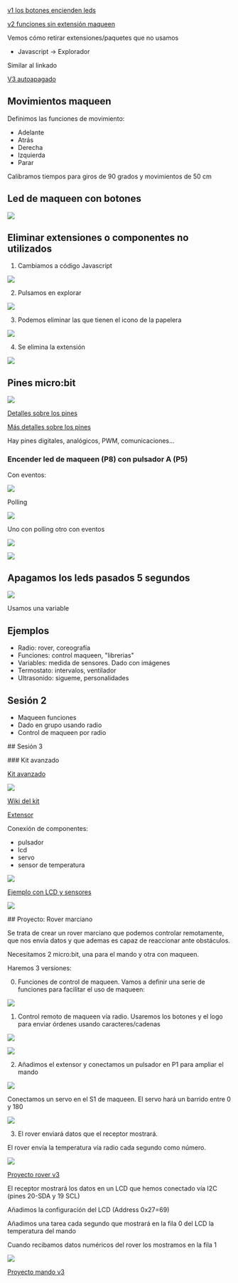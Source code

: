 [v1 los botones encienden 
leds](https://makecode.microbit.org/_XoChXwfF12HJ)


[v2 funciones sin extensión 
maqueen](https://makecode.microbit.org/_PvpeE5gtCRfu)

Vemos cómo retirar extensiones/paquetes que no usamos

* Javascript -> Explorador

Similar al linkado

[V3 autoapagado](https://makecode.microbit.org/_hcuAMWasM12a)


## Movimientos maqueen

Definimos las funciones de movimiento:

* Adelante
* Atrás
* Derecha
* Izquierda 
* Parar

Calibramos tiempos para giros de 90 grados y movimientos de 50 cm

## Led de maqueen con botones

![](./images/luces_bonotes_maqueen.png)

## Eliminar extensiones o componentes no utilizados

1. Cambiamos a código Javascript

![](./images/luces_bonotes_maqueen_quitar_extension1.png)

2. Pulsamos en explorar

![](./images/luces_bonotes_maqueen_quitar_extension2.png)

3. Podemos eliminar las que tienen el icono de la papelera

![](./images/luces_bonotes_maqueen_quitar_extension3.png)

4. Se elimina la extensión

![](./images/luces_bonotes_maqueen_quitar_extension4.png)

## Pines micro:bit

![](./images/pins-v1-v2.png)

[Detalles sobre los pines](https://makecode.microbit.org/device/pins)

[Más detalles sobre los pines](https://tech.microbit.org/hardware/edgeconnector/)

Hay pines digitales, analógicos, PWM, comunicaciones...

### Encender led de maqueen (P8) con pulsador A (P5)
 
Con eventos:
 
![](./images/Pulsador+leds1.png)

Polling

![](./images/Pulsador+leds2.png)

Uno con polling otro con eventos

![](./images/Pulsador+leds3.png)

![](./images/luces_bonotes_maqueen_sin_extension.png)

## Apagamos los leds pasados 5 segundos

![](./images/luces_bonotes_maqueen_quitar_extension_apagamos.png)

Usamos una variable

## Ejemplos

* Radio: rover, coreografía
* Funciones: control maqueen, "librerias"
* Variables: medida de sensores. Dado con imágenes
* Termostato: intervalos, ventilador
* Ultrasonido: sigueme, personalidades


## Sesión 2

* Maqueen funciones
* Dado en grupo usando radio
* Control de maqueen por radio

## Sesión 3

### Kit avanzado

[Kit avanzado](https://tienda.bricogeek.com/microbit/1686-starter-kit-sensores-37-en-1-para-microbit.html)

![](./images/starter-kit-sensores-37-en-1-para-microbit.jpeg)

[Wiki del kit](https://wiki.keyestudio.com/KS0361(KS0365)_keyestudio_37_in_1_Starter_Kit_for_BBC_micro:bit)


[Extensor](https://tienda.bricogeek.com/microbit/1706-keyestudio-shield-para-sensores-v2-para-microbit.html)

Conexión de componentes: 

* pulsador
* lcd
* servo
* sensor de temperatura

![](./images/EjemploSensoresLCD.png)

[Ejemplo con LCD y sensores](https://makecode.microbit.org/_D0wECTdkHMK5)

![](./images/MontajeLCDSensores.jpeg)

## Proyecto: Rover marciano

Se trata de crear un rover marciano que podemos controlar remotamente, que nos envía datos y que ademas es capaz de reaccionar ante obstáculos. 

Necesitamos 2 micro:bit, una para el mando y otra con maqueen.

Haremos 3 versiones:

0. Funciones de control de maqueen. Vamos a definir una serie de funciones para facilitar el uso de maqueen:

![](./images/rover_funciones_movimiento.png)

1. Control remoto de maqueen vía radio. Usaremos los botones y el logo para enviar órdenes usando caracteres/cadenas

![](./images/rover_receptor_v1.png)

![](./images/rover_receptor_v1.png)

2. Añadimos el extensor y conectamos un pulsador en P1 para ampliar el mando

![](./images/rover_mando_v2.png)

Conectamos un servo en el S1 de maqueen. El servo hará un barrido entre 0 y 180

![](./images/rover_receptor_v2.png)

3. El rover enviará datos que el receptor mostrará.

El rover envía la temperatura vía radio cada segundo como número. 

![](./images/rover_receptor_v3.png)

[Proyecto rover v3](https://makecode.microbit.org/_bxcEpVUyTXCv)

El receptor mostrará los datos en un LCD que hemos conectado vía I2C (pines 20-SDA y 19 SCL)

Añadimos la configuración del LCD (Address 0x27=69)

Añadimos una tarea cada segundo que mostrará en la fila 0 del LCD la temperatura del mando

Cuando recibamos datos numéricos del rover los mostramos en la fila 1

![](./images/rover_mando_v3.png)

[Proyecto mando v3](https://makecode.microbit.org/_EADA3w304YCR)




